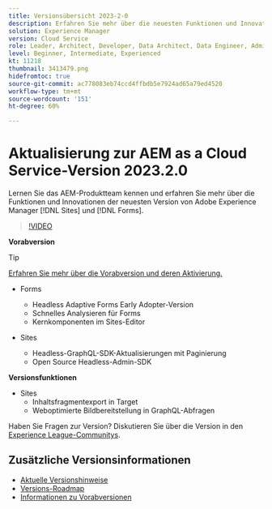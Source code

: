 ```yaml
---
title: Versionsübersicht 2023-2-0
description: Erfahren Sie mehr über die neuesten Funktionen und Innovationen in der Version 2023-2-0 von Adobe Experience Manager  [!DNL Forms] und [!DNL Sites].
solution: Experience Manager
version: Cloud Service
role: Leader, Architect, Developer, Data Architect, Data Engineer, Admin, User
level: Beginner, Intermediate, Experienced
kt: 11218
thumbnail: 3413479.png
hidefromtoc: true
source-git-commit: ac778083eb74ccd4ffbdb5e7924ad65a79ed4520
workflow-type: tm+mt
source-wordcount: '151'
ht-degree: 60%

---
```


# Aktualisierung zur AEM as a Cloud Service-Version 2023.2.0

Lernen Sie das AEM-Produktteam kennen und erfahren Sie mehr über die Funktionen und Innovationen der neuesten Version von Adobe Experience Manager [!DNL Sites] und [!DNL Forms].

>[!VIDEO](https://video.tv.adobe.com/v/3416885/?quality=12&learn=on)

**Vorabversion**

>[!TIP]
>
>[Erfahren Sie mehr über die Vorabversion und deren Aktivierung.](https://experienceleague.adobe.com/docs/experience-manager-cloud-service/content/release-notes/prerelease.html?lang=de)

* Forms
   * Headless Adaptive Forms Early Adopter-Version
   * Schnelles Analysieren für Forms
   * Kernkomponenten im Sites-Editor

* Sites
   * Headless-GraphQL-SDK-Aktualisierungen mit Paginierung
   * Open Source Headless-Admin-SDK

**Versionsfunktionen**

* Sites
   * Inhaltsfragmentexport in Target
   * Weboptimierte Bildbereitstellung in GraphQL-Abfragen

Haben Sie Fragen zur Version?  Diskutieren Sie über die Version in den [Experience League-Communitys](https://adobe.ly/3RPNYZF).

## Zusätzliche Versionsinformationen

* [Aktuelle Versionshinweise](https://experienceleague.adobe.com/docs/experience-manager-cloud-service/content/release-notes/home.html?lang=de)
* [Versions-Roadmap](https://experienceleague.adobe.com/docs/experience-manager-release-information/aem-release-updates/update-releases-roadmap.html?lang=de)
* [Informationen zu Vorabversionen](https://experienceleague.adobe.com/docs/experience-manager-cloud-service/content/release-notes/prerelease.html?lang=de)

